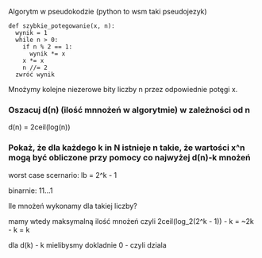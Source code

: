 Algorytm w pseudokodzie (python to wsm taki pseudojezyk)
```py3
def szybkie_potegowanie(x, n):
  wynik = 1
  while n > 0:
    if n % 2 == 1:
      wynik *= x
    x *= x
    n //= 2
  zwróć wynik
```
Mnożymy kolejne niezerowe bity liczby n przez odpowiednie potęgi x.

### Oszacuj d(n) (ilość mnnożeń w algorytmie) w zależności od n
d(n) = 2ceil(log(n))

### Pokaż, że dla każdego k in N istnieje n takie, że wartości x^n mogą być obliczone przy pomocy co najwyżej d(n)-k mnożeń

worst case scernario: lb = 2^k - 1

binarnie: 11...1

Ile mnożeń wykonamy dla takiej liczby?

mamy wtedy maksymalną ilość mnożeń czyli 2ceil(log_2(2^k - 1)) - k = ~2k - k = k

dla d(k) - k mielibysmy dokladnie 0 - czyli dziala